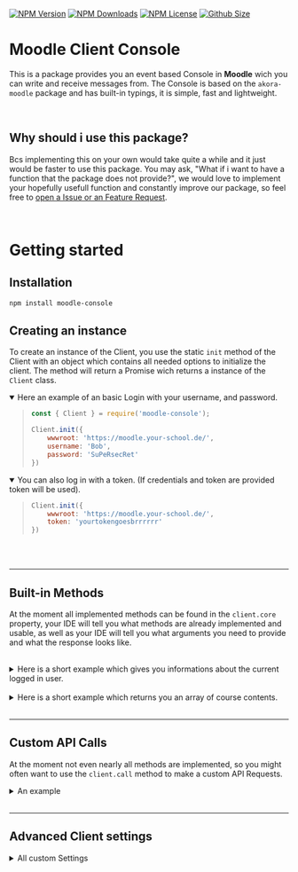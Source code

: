[![NPM Version](https://img.shields.io/npm/v/moodle-console?color=00DEC8&style=for-the-badge)](https://www.npmjs.com/package/moodle-console)
[![NPM Downloads](https://img.shields.io/npm/dt/moodle-console?color=00DEC8&style=for-the-badge)](https://www.npmjs.com/package/moodle-console)
[![NPM License](https://img.shields.io/npm/l/moodle-console?color=00DEC8&style=for-the-badge)](https://www.npmjs.com/package/moodle-console)
[![Github Size](https://img.shields.io/github/repo-size/discord-card/levelcard?color=00DEC8&label=SIZE&style=for-the-badge)](https://www.npmjs.com/package/moodle-console)

# Moodle Client Console
This is a package provides you an event based Console in **Moodle** wich you can write and receive messages from. The Console is based on the `akora-moodle` package and has built-in typings, it is simple, fast and lightweight.

<br>

## Why should i use this package?
Bcs implementing this on your own would take quite a while and it just would be faster to use this package.
You may ask, "What if i want to have a function that the package does not provide?", we would love to implement your hopefully usefull function and constantly improve our package, so feel free to [open a Issue or an Feature Request](https://github.com/AKORA-Studios/MoodleConsole/issues/new/choose!).

<br>

# Getting started
## Installation
```bash
npm install moodle-console
```

## Creating an instance
To create an instance of the Client, you use the static `init` method of the Client with an object which contains all needed options to initialize the client. The method will return a Promise wich returns a instance of the `Client` class.

<details open><summary>Here an example of an basic Login with your username, and password.</summary><p>

> ```js
> const { Client } = require('moodle-console');
> 
> Client.init({
>     wwwroot: 'https://moodle.your-school.de/',
>     username: 'Bob',
>     password: 'SuPeRsecRet'
> })
> ```
</p></details>

<details open><summary>You can also log in with a token. (If credentials and token are provided token will be used).</summary><p>

> ```js
> Client.init({
>     wwwroot: 'https://moodle.your-school.de/',
>     token: 'yourtokengoesbrrrrrr'
> })
> ```
</p></details>

<br><br>

----------

## Built-in Methods
At the moment all implemented methods can be found in the `client.core` property, your IDE will tell you what methods are already implemented and usable, as well as your IDE will tell you what arguments you need to provide and what the response looks like.

<br>

<details><summary>Here is a short example which gives you informations about the current logged in user.</summary><p>

> ```js
> const { Client } = require('moodle-console');
> 
> Client.init({
>     wwwroot: 'https://moodle.your-school.de/',
>     token: 'yourtokengoesbrrrrrr'
> }).then(async (client) => {
>     var info = await client.core.getInfo();
> 
>     console.log('You are Logged in as %s %s', info.firstname, info.lastname)
> }).catch((err) => {
>     console.log('Something went wrong ._.', err);
> });
> ```
</p></details>

<br>

<details><summary>Here is a short example which returns you an array of course contents.</summary><p>

> ```js
> const { Client } = require('moodle-console');
> 
> client.init({
>     wwwroot: 'https://moodle.your-school.de/',
>     token: 'yourtokengoesbrrrrrr'
> }).then(async (client) => {
>     var contents = await client.core.course.getContents({
>         courseid: 3272
>     });
>
>     console.log('There are %s Sections in this Course', contents.length)
> }).catch((err) => {
>     console.log('Something went wrong ._.', err);
> });
> ```
</p></details>

<br>

----------

## Custom API Calls
At the moment not even nearly all methods are implemented, so you might often want to use the `client.call` method to make a custom API Requests.

<details><summary>An example</summary><p>

> ```js
> const { Client } = require('moodle-console');
> 
> Client.init({
>     wwwroot: 'https://moodle.your-school.de/',
>     token: 'yourtokengoesbrrrrrr',
> }).then(async (client) => {
>     var response = await client.call({
>         wsfunction: 'core_not_implemented_yet',
>         method: 'POST',
>         args: {
>             someid: 123
>         }
>         //You can also provide settings > for advanced usage
>     })
> }).catch((err) => {
>     console.log('Something went wrong ._.', err);
> });
> ```
</p></details>


<br>

----------

## Advanced Client settings
<details><summary>All custom Settings</summary><p>

> ```js
> const { Client } = require('moodle-console');
> 
> Client.init({
>     wwwroot: 'https://moodle.your-school.de/',
>     token: 'yourtokengoesbrrrrrr',
>     // The web service to use, default is moodle_mobile_app
>     service: 'moodle_mobile_app',
>     // If set to false, SSL certificates do not need to be valid.
>     strictSSL: true,
>     // Will enable the built-in Logger
>     logger: true
> })
> ```
</p></details>